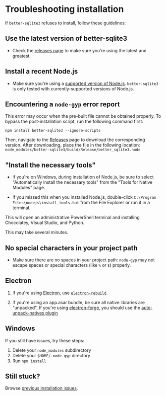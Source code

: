 # Troubleshooting installation

If `better-sqlite3` refuses to install, follow these guidelines:

## Use the latest version of better-sqlite3

- Check the [releases page](https://github.com/WiseLibs/better-sqlite3/releases) to make sure you're using the latest and greatest.

## Install a recent Node.js

- Make sure you're using a [supported version of Node.js](https://nodejs.org/en/about/previous-releases). `better-sqlite3` is only tested with currently-supported versions of Node.js.

## Encountering a `node-gyp` error report

This error may occur when the pre-built file cannot be obtained properly.
To bypass the post-installation script, run the following command first:

```
npm install better-sqlite3 --ignore-scripts
```

Then, navigate to the [Releases](https://github.com/WiseLibs/better-sqlite3/releases/) page to download the corresponding version.
After downloading, place the file in the following location:
`node_modules/better-sqlite3/build/Release/better_sqlite3.node`

## "Install the necessary tools" 
   
- If you're on Windows, during installation of Node.js, be sure to select "Automatically install the necessary tools" from the "Tools for Native Modules" page.

- If you missed this when you installed Node.js, double-click `C:\Program Files\nodejs\install_tools.bat` from the File Explorer or run it in a terminal.

This will open an administrative PowerShell terminal and installing Chocolatey, Visual Studio, and Python.

This may take several minutes.

## No special characters in your project path

- Make sure there are no spaces in your project path: `node-gyp` may not escape spaces or special characters (like `%` or `$`) properly.

## Electron

1. If you're using [Electron](https://github.com/electron/electron), use [`electron-rebuild`](https://www.npmjs.com/package/electron-rebuild).

2. If you're using an app.asar bundle, be sure all native libraries are "unpacked". If you're using [electron-forge]([url](https://www.electronforge.io)), you should use the [auto-unpack-natives plugin](https://www.electronforge.io/config/plugins/auto-unpack-natives)

## Windows

If you still have issues, try these steps:

1. Delete your `node_modules` subdirectory
1. Delete your `$HOME/.node-gyp` directory
1. Run `npm install`

## Still stuck?

Browse [previous installation issues](https://github.com/WiseLibs/better-sqlite3/issues?q=is%3Aissue).
